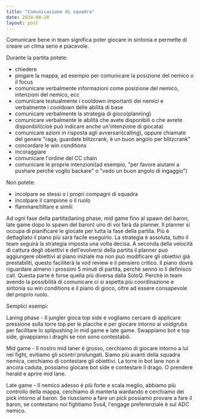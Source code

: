 ```yaml
---
title: "Comunicazione di squadra"
date: 2024-08-28
layout: post
---
```


Comunicare bene in team significa poter giocare in sintonia e permette di creare un clima serio e piacevole.

Durante la partita potete:
- chiedere
- pingare la mappa, ad esempio per comunicare la posizione del nemico o il focus
- comunicare verbalmente informazioni come posizione del nemico, intenzioni del nemico, ecc
- comunicare testualmente i cooldown importanti dei nemici e verbalmente i cooldown delle abilità di base
- comunicare verbalmente la strategia di gioco(planning)
- comunicare verbalmente le abilità che avete disponibili o che avrete disponibili(cioè può indicare anche un'intenzione di giocata)
- comunicare azioni in risposta agli avversari(calling), oppure chiamate del genere "raga, guardate blitzcrank, è un buon angolo per blitzcrank"
- concordare le win conditions
- incoraggiare
- comunicare l'ordine del CC chain
- comunicare le proprie intenzioni(ad esempio, "per favore aiutami a pushare perchè voglio backare" o "vedo un buon angolo di ingaggio")


Non potete:
- incolpare se stessi o i propri compagni di squadra
- incolpare il campione o il ruolo
- flammare/tiltare e simili


Ad ogni fase della partita(laning phase, mid game fino al spawn del baron, late game dopo lo spawn del baron) uno di voi farà da planner. Il planner si occupa di pianificare le giocate per tutta la fase della partita. Più è dettagliato il piano più sarà facile eseguirlo. La strategia è assoluta, tutto il team seguirà la strategia imposta una volta decisa. A seconda della velocità di cattura degli obiettivi e dell'evolversi della partita il planner può aggiungere obiettivi al piano iniziale ma non può modificare gli obiettivi già prestabiliti, questo faciliterà la vod review e il pensiero critico. Il piano dovrà riguardare almeno i prossimi 5 minuti di partita, perchè sennò io li definisco call.
Questa parte è forse quella più diversa dalla SoloQ. Perchè in team avendo la possibilità di comunicare ci si aspetta più coordinazione e sintonia su win conditions e il piano di gioco, oltre ad essere consapevole del proprio ruolo.

Semplici esempi:

Laning phase - Il jungler gioca top side e vogliamo cercare di applicare pressione sulla torre top per le placche e per giocare intorno ai voidgrubs per facilitare lo splipushing in mid game e late game. Swappiamo bot e top side, givappiamo i draghi se non sono contestabili.

Mid game - Il nostro mid laner è grosso, cerchiamo di giocare intorno a lui nei fight, evitiamo gli scontri prolungati. Siamo più avanti della squadra nemica, cerchiamo di contestare gli obiettivi. La torre in bot lane non è ancora caduta, possiamo giocare bot side e contestare il drago. O prendere herald e aprire mid lane.

Late game - Il nemico adesso è più forte e scala meglio, abbiamo più controllo della mappa, cerchiamo di manterla wardando e cerchiamo dei pick intorno al baron. Se riusciamo a fare un pick possiamo provare a fare il baron, se contestano noi fightiamo 5vs4, l'engage preferenziale è sul ADC nemico. 
